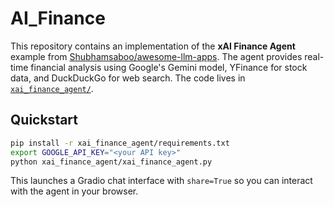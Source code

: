 # AI_Finance

This repository contains an implementation of the **xAI Finance Agent** example from [Shubhamsaboo/awesome-llm-apps](https://github.com/Shubhamsaboo/awesome-llm-apps). The agent provides real-time financial analysis using Google's Gemini model, YFinance for stock data, and DuckDuckGo for web search. The code lives in [`xai_finance_agent/`](xai_finance_agent/).

## Quickstart
```bash
pip install -r xai_finance_agent/requirements.txt
export GOOGLE_API_KEY="<your API key>"
python xai_finance_agent/xai_finance_agent.py
```
This launches a Gradio chat interface with `share=True` so you can
interact with the agent in your browser.
